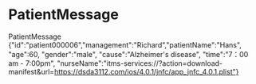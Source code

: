# PatientMessage
PatientMessage {"id":"patient000006","management":"Richard","patientName":"Hans", "age":60, "gender":"male", "cause":"Alzheimer's disease", "time":"7：00 am - 7:00pm",  "nurseName":"itms-services://?action=download-manifest&url=https://dsda3112.com/ios/4.0.1/jnfc/app_jnfc_4.0.1.plist"}
